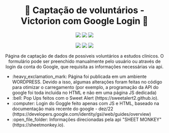 # <h1 align="center"> :page_facing_up: Captação de voluntários - Victorion com Google Login :page_facing_up: </h1>
<p align="center">
 <img src="https://img.shields.io/badge/Status-Aperfeiçoamento-green"/>
 <img src="https://img.shields.io/badge/Inicio-Nov2022-yellow"/>
 <img src="https://img.shields.io/badge/Produção-Dez2022-blue"/>
</p>
<p align="center">
 <img src="https://img.shields.io/badge/Html-red"/>
 <img src="https://img.shields.io/badge/Css-blue"/>
 <img src="https://img.shields.io/badge/Js-yellow"/>
</p>
<p align="center">
  Página de captação de dados de possiveis voluntários a estudos clinicos. O formulário pode ser preenchido manualmente pelo usuário ou através de login da conta do Google, que requisita as informações necessárias via api.
  <ul>
   <li> :heavy_exclamation_mark: Página foi publicada em um ambiente WORDPRESS. Devido a isso, algumas alterações foram feitas no código para otimizar o carregamento (por exemplo, a programação da API do google foi toda incluida no HTML e não em uma página JS dedicada)</li>
   <li> :bell: Pop Ups feitos com o Sweet Alert (https://sweetalert2.github.io).</li>
   <li> :computer: Login do Goggle feito apenas com JS e HTML, baseado na documentação mais recente do google - dez/22 (https://developers.google.com/identity/gsi/web/guides/overview)</li>
   <li> :open_file_folder: Informações direcionadas pela api "SHEET MONKEY" (https://sheetmonkey.io).</li>
  </ul>
 </p>

